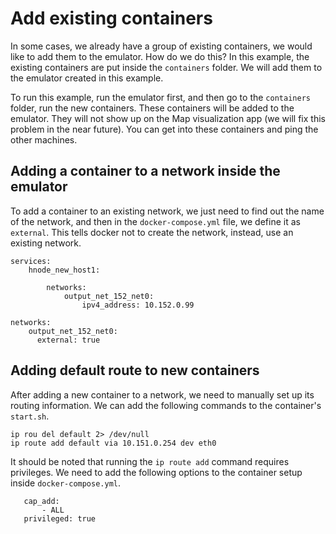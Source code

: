 # Add existing containers

In some cases, we already have a group of existing containers, 
we would like to add them to the emulator. How do we do this? 
In this example, the existing containers are put inside the
`containers` folder. We will add them to the emulator
created in this example. 


To run this example, run the emulator first, and then go to
the `containers` folder, run the new containers. These containers
will be added to the emulator. They will not show up on the Map
visualization app (we will fix this problem in the near future).
You can get into these containers and ping the other machines. 


## Adding a container to a network inside the emulator

To add a container to an existing network, we just need
to find out the name of the network, and then in 
the `docker-compose.yml` file, we define it 
as `external`. This tells docker not to create the 
network, instead, use an existing network.

```
services:
    hnode_new_host1:

        networks:
            output_net_152_net0:
                ipv4_address: 10.152.0.99

networks:
    output_net_152_net0:
      external: true
```

## Adding default route to new containers

After adding a new container to a network, we need to manually
set up its routing information. We can add the following
commands to the container's `start.sh`. 

```
ip rou del default 2> /dev/null
ip route add default via 10.151.0.254 dev eth0
```

It should be noted that running the `ip route add` command requires
privileges. We need to add the following options to the 
container setup inside `docker-compose.yml`.

```
   cap_add:
       - ALL
   privileged: true
```



